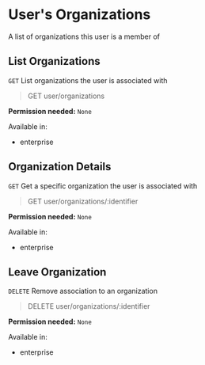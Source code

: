 # User's Organizations

A list of organizations this user is a member of

## List Organizations

`GET` List organizations the user is associated with

> GET user/organizations

**Permission needed:** `None`

Available in:

* enterprise


## Organization Details

`GET` Get a specific organization the user is associated with

> GET user/organizations/:identifier

**Permission needed:** `None`

Available in:

* enterprise


## Leave Organization

`DELETE` Remove association to an organization

> DELETE user/organizations/:identifier

**Permission needed:** `None`

Available in:

* enterprise

